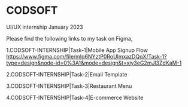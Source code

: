 # CODSOFT
UI/UX internship January 2023

Please find the following links to my task on Figma,

1.CODSOFT-INTERNSHIP|Task-1|Mobile App Signup Flow
https://www.figma.com/file/mIq6NYztP0RoUImxazDQqX/Task-1?type=design&node-id=0%3A1&mode=design&t=xiy3eG2mJl3ZdKaM-1

2.CODSOFT-INTERNSHIP|Task-2|Email Template

3.CODSOFT-INTERNSHIP|Task-3|Restaurant Menu

4.CODSOFT-INTERNSHIP|Task-4|E-commerce Website
